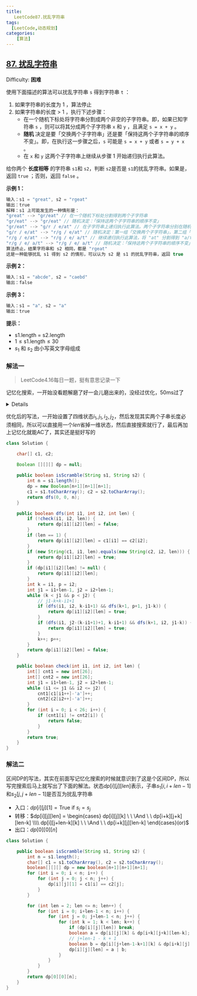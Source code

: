 ```yaml
---
title: 
   LeetCode87.扰乱字符串
tags: 
  [LeetCode,动态规划]
categories:
	[算法]
---
```


## [87. 扰乱字符串](https://leetcode-cn.com/problems/scramble-string/)

Difficulty: **困难**

使用下面描述的算法可以扰乱字符串 `s` 得到字符串 `t` ：

1.  如果字符串的长度为 1 ，算法停止
2.  如果字符串的长度 > 1 ，执行下述步骤：
    *   在一个随机下标处将字符串分割成两个非空的子字符串。即，如果已知字符串 `s` ，则可以将其分成两个子字符串 `x` 和 `y` ，且满足 `s = x + y` 。
    *   **随机** 决定是要「交换两个子字符串」还是要「保持这两个子字符串的顺序不变」。即，在执行这一步骤之后，`s` 可能是 `s = x + y` 或者 `s = y + x` 。
    *   在 `x` 和 `y` 这两个子字符串上继续从步骤 1 开始递归执行此算法。

给你两个 **长度相等** 的字符串 `s1`和 `s2`，判断 `s2`是否是 `s1`的扰乱字符串。如果是，返回 `true` ；否则，返回 `false` 。

**示例 1：**

```c
输入：s1 = "great", s2 = "rgeat"
输出：true
解释：s1 上可能发生的一种情形是：
"great" --> "gr/eat" // 在一个随机下标处分割得到两个子字符串
"gr/eat" --> "gr/eat" // 随机决定：「保持这两个子字符串的顺序不变」
"gr/eat" --> "g/r / e/at" // 在子字符串上递归执行此算法。两个子字符串分别在随机下标处进行一轮分割
"g/r / e/at" --> "r/g / e/at" // 随机决定：第一组「交换两个子字符串」，第二组「保持这两个子字符串的顺序不变」
"r/g / e/at" --> "r/g / e/ a/t" // 继续递归执行此算法，将 "at" 分割得到 "a/t"
"r/g / e/ a/t" --> "r/g / e/ a/t" // 随机决定：「保持这两个子字符串的顺序不变」
算法终止，结果字符串和 s2 相同，都是 "rgeat"
这是一种能够扰乱 s1 得到 s2 的情形，可以认为 s2 是 s1 的扰乱字符串，返回 true
```

**示例 2：**
```c
输入：s1 = "abcde", s2 = "caebd"
输出：false
```

**示例 3：**

```c
输入：s1 = "a", s2 = "a"
输出：true
```

**提示：**

*   $\text{s1.length = s2.length}$
*   $1 \leq \text{s1.length} \leq 30$
*   $s_1$ 和 $s_2$ 由小写英文字母组成

### 解法一
> LeetCode4.16每日一题，挺有意思记录一下

记忆化搜索，一开始没看题解磨了好一会儿磨出来的，没经过优化，50ms过了
<details>

```java
​class Solution {

    char[] c1, c2;
    
    Boolean[][][][] dp = null;

    public boolean isScramble(String s1, String s2) {
        int m = s1.length();
        int n = s2.length();
        dp = new Boolean[m+1][m+1][n+1][n+1];
        c1 = s1.toCharArray();
        c2 = s2.toCharArray();
        if (!check(0, m-1, 0, n-1)) return false;
        return dfs(0, m-1, 0, n-1);
    }

    public boolean dfs(int i1, int j1, int i2, int j2) {
        if (!check(i1, j1, i2, j2)) {
            return dp[i1][j1][i2][j2] = false;
        }
        if (i1 == j1) {
            if (c1[i1] == c2[i2]) {
                return true;
            }
            return false;
        }
        if (new String(c1, i1, j1-i1+1).equals(new String(c2, i2, j1-i1+1))) {
            // System.out.println(new String(c1, i1, j1-i1+1));
            return true;
        }
        if (dp[i1][j1][i2][j2] != null) {
            return dp[i1][j1][i2][j2];
        }
        int k = i1, p = i2;
        while (k < j1 && p < j2) {
            if (dfs(i1, k, i2, p) && dfs(k+1, j1, p+1, j2)) {
                dp[i1][k][i2][p] = true;
                dp[k+1][j1][p+1][j2] = true;
                return true;
            }
            k++; p++;
        }
        k = i1; p = j2;
        while (k < j1 && p > 0) {
            if (dfs(i1, k, p, j2) && dfs(k+1, j1, i2, p-1)) {
                dp[i1][k][p][j2] = true;
                dp[k+1][j1][i2][p-1] = true;
                return true;
            }
            k++; p--;
        }
        return dp[i1][j1][i2][j2] = false;
    }

    public boolean check(int i1, int j1, int i2, int j2) {
        if (j1-i1 != j2-i2) {
            return false;
        }
        int[] cnt1 = new int[26];
        int[] cnt2 = new int[26];
        while (i1 <= j1 && i2 <= j2) {
            cnt1[c1[i1++]-'a']++;
            cnt2[c2[i2++]-'a']++;
        }
        for (int i = 0; i < 26; i++) {
            if (cnt1[i] != cnt2[i]) {
                return false;
            }
        }
        return true;
    }
}
```
</details>

优化后的写法，一开始设置了四维状态$i_1,j_1,i_2,j_2$，然后发现其实两个子串长度必须相同，所以可以直接用一个$len$省掉一维状态，然后直接搜索就行了，最后再加上记忆化就能AC了，其实还是挺好写的
```java
class Solution {

    char[] c1, c2;
    
    Boolean [][][] dp = null;

    public boolean isScramble(String s1, String s2) {
        int n = s1.length();
        dp = new Boolean[n+1][n+1][n+1];
        c1 = s1.toCharArray(); c2 = s2.toCharArray();
        return dfs(0, 0, n);
    }

    public boolean dfs(int i1, int i2, int len) {
        if (!check(i1, i2, len)) {
            return dp[i1][i2][len] = false;
        }
        if (len == 1) {
            return dp[i1][i2][len] = c1[i1] == c2[i2];
        }
        if (new String(c1, i1, len).equals(new String(c2, i2, len))) {
            return dp[i1][i2][len] = true;
        }
        if (dp[i1][i2][len] != null) {
            return dp[i1][i2][len];
        }
        int k = i1, p = i2;
        int j1 = i1+len-1, j2 = i2+len-1;
        while (k < j1 && p < j2) {
            // j1-k+k-i1+1
            if (dfs(i1, i2, k-i1+1) && dfs(k+1, p+1, j1-k)) {
                return dp[i1][i2][len] = true;
            }
            if (dfs(i1, j2-(k-i1+1)+1, k-i1+1) && dfs(k+1, i2, j1-k)) {
                return dp[i1][i2][len] = true;
            }
            k++; p++;
        }
        return dp[i1][i2][len] = false;
    }

    public boolean check(int i1, int i2, int len) {
        int[] cnt1 = new int[26];
        int[] cnt2 = new int[26];
        int j1 = i1+len-1, j2 = i2+len-1;
        while (i1 <= j1 && i2 <= j2) {
            cnt1[c1[i1++]-'a']++;
            cnt2[c2[i2++]-'a']++;
        }
        for (int i = 0; i < 26; i++) {
            if (cnt1[i] != cnt2[i]) {
                return false;
            }
        }
        return true;
    }
}
```

### 解法二

区间DP的写法，其实在前面写记忆化搜索的时候就意识到了这是个区间DP，所以写完搜索后马上就写出了下面的解法。状态$dp[i][j][len]$表示，子串$s_1[i,i+len-1]$和$s_2[j,j+len-1]$是否互为扰乱字符串
- 入口：$dp[i][j][1]=\text{True if } s_i = s_j$
- 转移：$dp[i][j][len] =
  \begin{cases} 
  dp[i][j][k] \ \ \And \ \ dp[i+k][j+k][len-k] \\\\
  dp[i][j+len-k][k] \ \ \And \ \ dp[i+k][j][len-k]
    \end{cases}(or)$
- 出口：$dp[0][0][n]$

```java
class Solution {

    public boolean isScramble(String s1, String s2) {
        int n = s1.length();
        char[] c1 = s1.toCharArray(), c2 = s2.toCharArray();
        boolean[][][] dp = new boolean[n+1][n+1][n+1];
        for (int i = 0; i < n; i++) {
            for (int j = 0; j < n; j++) {
                dp[i][j][1] = c1[i] == c2[j];
            }
        }

        for (int len = 2; len <= n; len++) {
            for (int i = 0; i+len-1 < n; i++) {
                for (int j = 0; j+len-1 < n; j++) {
                    for (int k = 1; k < len; k++) {
                        if (dp[i][j][len]) break;
                        boolean a = dp[i][j][k] & dp[i+k][j+k][len-k];
                        // j+len-1 - k + 1
                        boolean b = dp[i][j+len-1-k+1][k] & dp[i+k][j][len-k];
                        dp[i][j][len] = a | b;
                    }
                }
            }
        }
        return dp[0][0][n];
    }
}
```